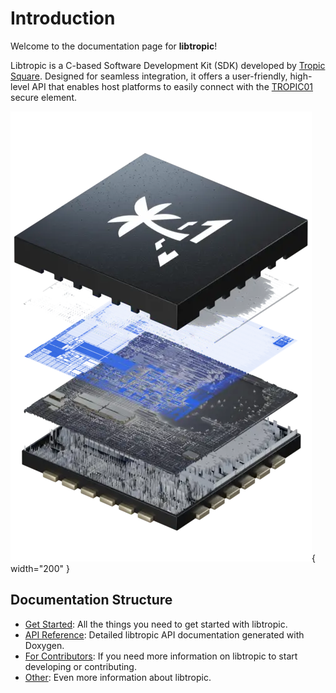 # Introduction
Welcome to the documentation page for **libtropic**!

Libtropic is a C-based Software Development Kit (SDK) developed by [Tropic Square](https://tropicsquare.com/). Designed for seamless integration, it offers a user-friendly, high-level API that enables host platforms to easily connect with the [TROPIC01](https://tropicsquare.com/tropic01) secure element.

![TROPIC01](img/tropic01_chip.jpeg){ width="200" }

## Documentation Structure
- [Get Started](get_started/index.md): All the things you need to get started with libtropic.
- [API Reference](doxygen/build/html/index.html): Detailed libtropic API documentation generated with Doxygen.
- [For Contributors](for_contributors/index.md): If you need more information on libtropic to start developing or contributing.
- [Other](other/index.md): Even more information about libtropic.